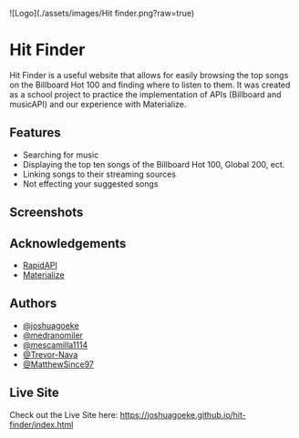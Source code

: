 
![Logo](./assets/images/Hit finder.png?raw=true)

# Hit Finder

Hit Finder is a useful website that allows for easily browsing the top songs on the Billboard Hot 100 and finding where to listen to them. It was created as a school project to practice the implementation of APIs (Billboard and musicAPI) and our experience with Materialize.
## Features

- Searching for music
- Displaying the top ten songs of the Billboard Hot 100, Global 200, ect.
- Linking songs to their streaming sources
- Not effecting your suggested songs

## Screenshots

## Acknowledgements

 - [RapidAPI](https://rapidapi.com/hub)
 - [Materialize](https://materializecss.com/)
## Authors

- [@joshuagoeke](https://github.com/joshuagoeke)
- [@medranomiler](https://github.com/medranomiler)
- [@mescamilla1114](https://github.com/mescamilla1114)
- [@Trevor-Nava](https://github.com/trevor-nava)
- [@MatthewSince97](https://github.com/MatthewSince97)



## Live Site

Check out the Live Site here: https://joshuagoeke.github.io/hit-finder/index.html
